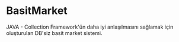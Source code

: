 # BasitMarket
JAVA - Collection Framework'ün daha iyi anlaşılmasını sağlamak için oluşturulan DB'siz basit market sistemi.
